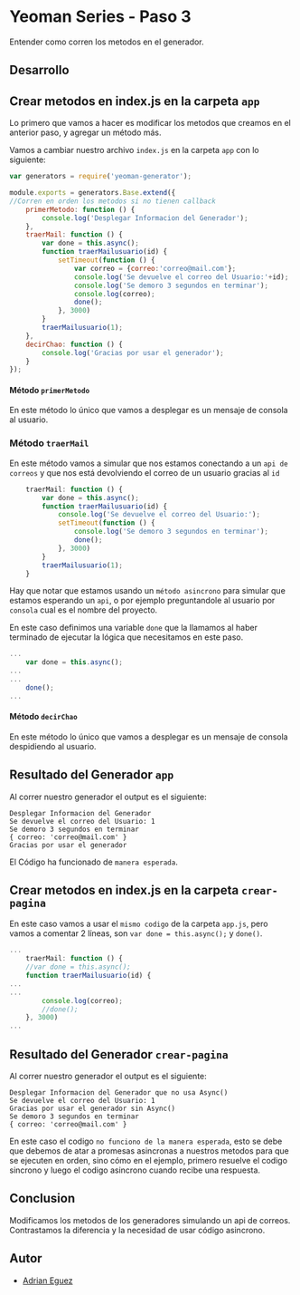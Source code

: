# Yeoman Series - Paso 3

Entender como corren los metodos en el generador.

## Desarrollo

## Crear metodos en **index.js** en la carpeta `app`

Lo primero que vamos a hacer es modificar los metodos que creamos en el anterior paso, y agregar un método más.

Vamos a cambiar nuestro archivo `index.js` en la carpeta `app` con lo siguiente:

```javascript
var generators = require('yeoman-generator');

module.exports = generators.Base.extend({
//Corren en orden los metodos si no tienen callback
    primerMetodo: function () {
        console.log('Desplegar Informacion del Generador');
    },
    traerMail: function () {
        var done = this.async();
        function traerMailusuario(id) {
            setTimeout(function () {
                var correo = {correo:'correo@mail.com'};
                console.log('Se devuelve el correo del Usuario:'+id);
                console.log('Se demoro 3 segundos en terminar');
                console.log(correo);
                done();
            }, 3000)
        }
        traerMailusuario(1);
    },
    decirChao: function () {
        console.log('Gracias por usar el generador');
    }
});
```

#### Método `primerMetodo`

En este método lo único que vamos a desplegar es un mensaje de consola al usuario.

### Método `traerMail`

En este método vamos a simular que nos estamos conectando a un `api de correos` y que nos está devolviendo el correo de un usuario gracias al `id`

```javascript
    traerMail: function () {
        var done = this.async();
        function traerMailusuario(id) {
            console.log('Se devuelve el correo del Usuario:');
            setTimeout(function () {
                console.log('Se demoro 3 segundos en terminar');
                done();
            }, 3000)
        }
        traerMailusuario(1);
    }
```

Hay que notar que estamos usando un `método asincrono` para simular que estamos esperando un `api`, o por ejemplo preguntandole al usuario por `consola` cual es el nombre del proyecto.

En este caso definimos una variable `done` que la llamamos al haber terminado de ejecutar la lógica que necesitamos en este paso.


```javascript
...
    var done = this.async();
...
...
    done();
...
```

#### Método `decirChao`

En este método lo único que vamos a desplegar es un mensaje de consola despidiendo al  usuario.

## Resultado del Generador `app`

Al correr nuestro generador el output es el siguiente:
```
Desplegar Informacion del Generador
Se devuelve el correo del Usuario: 1
Se demoro 3 segundos en terminar
{ correo: 'correo@mail.com' }
Gracias por usar el generador
```

El Código ha funcionado de `manera esperada`.

## Crear metodos en **index.js** en la carpeta `crear-pagina`

En este caso vamos a usar el `mismo codigo` de la carpeta `app.js`, pero vamos a comentar 2 líneas, son `var done = this.async();` y `done()`.
```javascript
...
    traerMail: function () {
    //var done = this.async();
    function traerMailusuario(id) {
...
...
        console.log(correo);
        //done();
    }, 3000)
...
```
## Resultado del Generador `crear-pagina`

Al correr nuestro generador el output es el siguiente:
```
Desplegar Informacion del Generador que no usa Async()
Se devuelve el correo del Usuario: 1
Gracias por usar el generador sin Async()
Se demoro 3 segundos en terminar
{ correo: 'correo@mail.com' }
```

En este caso el codigo `no funciono de la manera esperada`, esto se debe que debemos de atar a promesas asincronas a nuestros metodos para que se ejecuten en orden, sino cómo en el ejemplo, primero resuelve el codigo sincrono y luego el codigo asincrono cuando recibe una respuesta.

## Conclusion

Modificamos los metodos de los generadores simulando un api de correos.
Contrastamos la diferencia y la necesidad de usar código asincrono.

## Autor

* [Adrian Eguez](https://github.com/adrianeguez)




















